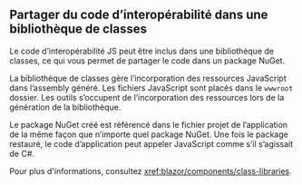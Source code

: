 ## <a name="share-interop-code-in-a-class-library"></a>Partager du code d’interopérabilité dans une bibliothèque de classes

Le code d’interopérabilité JS peut être inclus dans une bibliothèque de classes, ce qui vous permet de partager le code dans un package NuGet.

La bibliothèque de classes gère l’incorporation des ressources JavaScript dans l’assembly généré. Les fichiers JavaScript sont placés dans le `wwwroot` dossier. Les outils s’occupent de l’incorporation des ressources lors de la génération de la bibliothèque.

Le package NuGet créé est référencé dans le fichier projet de l’application de la même façon que n’importe quel package NuGet. Une fois le package restauré, le code d’application peut appeler JavaScript comme s’il s’agissait de C#.

Pour plus d'informations, consultez <xref:blazor/components/class-libraries>.
